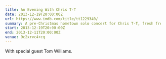 ```yaml
---
title: An Evening With Chris T-T
date: 2013-12-19T20:00:00Z
url: https://www.imdb.com/title/tt1229340/
summary: A pre-Christmas hometown solo concert for Chris T-T, fresh from his huge UK tour. An intimate all seated, fully unplugged show, taking place in Clearleft’s beautiful new auditorium.
start: 2013-12-19T20:00:00Z
end: 2013-12-11T20:00:00Z
venue: 9c2xrvc4+cq
---
```

With special guest Tom Williams.
